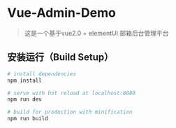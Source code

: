 # Vue-Admin-Demo

> 这是一个基于vue2.0 + elementUI 邮箱后台管理平台

## 安装运行（Build Setup）

``` bash
# install dependencies
npm install

# serve with hot reload at localhost:8080
npm run dev

# build for production with minification
npm run build

```
